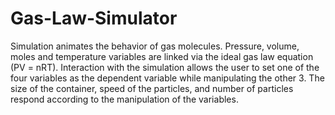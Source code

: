 # Gas-Law-Simulator
Simulation animates the behavior of gas molecules. Pressure, volume, moles and temperature variables are linked via the ideal gas law equation (PV = nRT). Interaction with the simulation allows the user to set one of the four variables as the dependent variable while manipulating the other 3. The size of the container, speed of the particles, and number of particles respond according to the manipulation of the variables.
